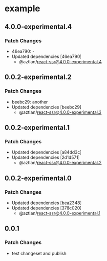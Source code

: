 # example

## 4.0.0-experimental.4

### Patch Changes

- 46ea790: -
- Updated dependencies [46ea790]
  - @aztlan/react-ssr@4.0.0-experimental.4

## 0.0.2-experimental.2

### Patch Changes

- beebc29: another
- Updated dependencies [beebc29]
  - @aztlan/react-ssr@4.0.0-experimental.3

## 0.0.2-experimental.1

### Patch Changes

- Updated dependencies [a84dd3c]
- Updated dependencies [2d1d571]
  - @aztlan/react-ssr@4.0.0-experimental.2

## 0.0.2-experimental.0

### Patch Changes

- Updated dependencies [bea2348]
- Updated dependencies [378c020]
  - @aztlan/react-ssr@4.0.0-experimental.1

## 0.0.1

### Patch Changes

- test changeset and publish
